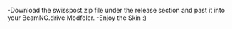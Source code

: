 -Download the swisspost.zip file under the release section and past it into your BeamNG.drive Modfoler.
-Enjoy the Skin :)
